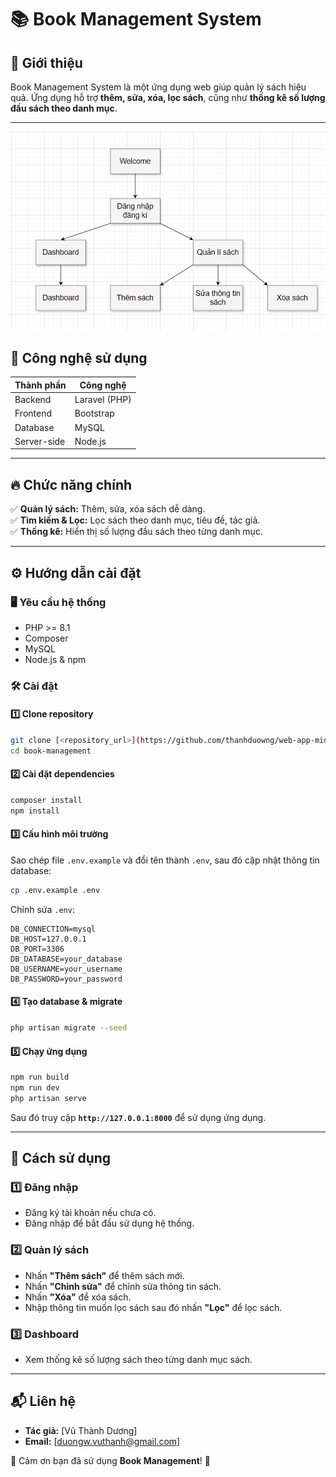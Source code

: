 # 📚 Book Management System


## 📝 Giới thiệu
Book Management System là một ứng dụng web giúp quản lý sách hiệu quả. Ứng dụng hỗ trợ **thêm, sửa, xóa, lọc sách**, cũng như **thống kê số lượng đầu sách theo danh mục**.

---
![Sơ Đồ Khối](sodohethong.png)

## 🚀 Công nghệ sử dụng

| Thành phần  | Công nghệ |
|-------------|-----------|
| Backend     | Laravel (PHP) |
| Frontend    | Bootstrap |
| Database    | MySQL |
| Server-side | Node.js |

---

## 🔥 Chức năng chính
✅ **Quản lý sách:** Thêm, sửa, xóa sách dễ dàng.  
✅ **Tìm kiếm & Lọc:** Lọc sách theo danh mục, tiêu đề, tác giả.  
✅ **Thống kê:** Hiển thị số lượng đầu sách theo từng danh mục.  

---

## ⚙️ Hướng dẫn cài đặt

### 🖥 Yêu cầu hệ thống
- PHP >= 8.1
- Composer
- MySQL
- Node.js & npm

### 🛠 Cài đặt
#### 1️⃣ Clone repository
```sh
git clone [<repository_url>](https://github.com/thanhduowng/web-app-midterm.git)
cd book-management
```

#### 2️⃣ Cài đặt dependencies
```sh
composer install
npm install
```

#### 3️⃣ Cấu hình môi trường
Sao chép file `.env.example` và đổi tên thành `.env`, sau đó cập nhật thông tin database:
```sh
cp .env.example .env
```
Chỉnh sửa `.env`:
```
DB_CONNECTION=mysql
DB_HOST=127.0.0.1
DB_PORT=3306
DB_DATABASE=your_database
DB_USERNAME=your_username
DB_PASSWORD=your_password

```

#### 4️⃣ Tạo database & migrate
```sh
php artisan migrate --seed
```

#### 5️⃣ Chạy ứng dụng
```sh
npm run build
npm run dev
php artisan serve
```
Sau đó truy cập **`http://127.0.0.1:8000`** để sử dụng ứng dụng.

---
## 🎯 Cách sử dụng
### 1️⃣ Đăng nhập
- Đăng ký tài khoản nếu chưa có.
- Đăng nhập để bắt đầu sử dụng hệ thống.

### 2️⃣ Quản lý sách
- Nhấn **"Thêm sách"** để thêm sách mới.
- Nhấn **"Chỉnh sửa"** để chỉnh sửa thông tin sách.
- Nhấn **"Xóa"** để xóa sách.
- Nhập thông tin muốn lọc sách sau đó nhấn **"Lọc"** để lọc sách.

### 3️⃣ Dashboard
- Xem thống kê số lượng sách theo từng danh mục sách.

---


## 📬 Liên hệ
- **Tác giả:** [Vũ Thành Dương]  
- **Email:** [duongw.vuthanh@gmail.com]  

💖 Cảm ơn bạn đã sử dụng **Book Management**! 🚀

